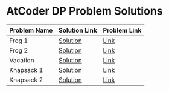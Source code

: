 # AtCoder DP Problem Solutions

| Problem Name | Solution Link | Problem Link |
|-------------|--------------|--------------|
| Frog 1 | [Solution](./Frog_1.cpp) | [Link](https://atcoder.jp/contests/dp/tasks/dp_a) |
| Frog 2 | [Solution](./Frog_2.cpp) | [Link](https://atcoder.jp/contests/dp/tasks/dp_b) |
| Vacation | [Solution](./Vacation.cpp) | [Link](https://atcoder.jp/contests/dp/tasks/dp_c) |
| Knapsack 1 | [Solution](./Knapsack1.cpp) | [Link](https://atcoder.jp/contests/dp/tasks/dp_d) |
| Knapsack 2 | [Solution](./Knapsack2.cpp) | [Link](https://atcoder.jp/contests/dp/tasks/dp_e) |
